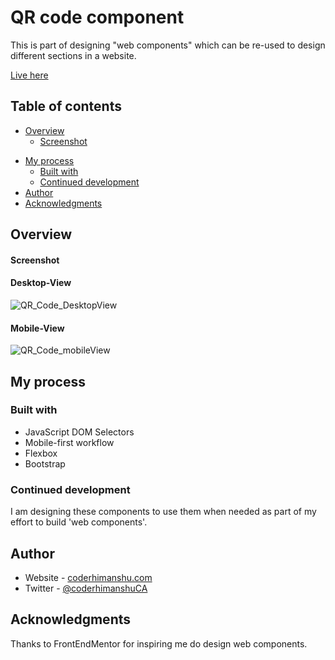 # QR code component

This is part of designing "web components" which can be re-used to design different sections in a website.

[Live here](qr-web-component.surge.sh)

## Table of contents

- [Overview](#overview)
  - [Screenshot](#screenshot)
<!--  - [Links](#links)-->
- [My process](#my-process)
  - [Built with](#built-with)
  - [Continued development](#continued-development)
- [Author](#author)
- [Acknowledgments](#acknowledgments)

## Overview

#### Screenshot

#### Desktop-View
![QR_Code_DesktopView](https://user-images.githubusercontent.com/87880250/225968332-54005870-6431-4ea2-a0f9-8fbf37953d4f.png)

#### Mobile-View
![QR_Code_mobileView](https://user-images.githubusercontent.com/87880250/225968334-a95984e1-d4a8-4ca3-8245-eb210ade0ce6.png)

<!--
### Links

-->

## My process

### Built with

<!--- Semantic HTML5 markup
- CSS custom properties
-->
<!--- CSS Grid-->
- JavaScript DOM Selectors
- Mobile-first workflow
- Flexbox
- Bootstrap
<!--- [React](https://reactjs.org/) - JS library-->
<!--- [Next.js](https://nextjs.org/) - React framework-->
<!--- [Styled Components](https://styled-components.com/) - For styles-->


<!--### What I learned-->


### Continued development

I am designing these components to use them when needed as part of my effort to build 'web components'. 

<!--### Useful resources-->

## Author

- Website - [coderhimanshu.com](http://coderhimanshu.com/)
- Twitter - [@coderhimanshuCA](https://www.twitter.com/coderhimanshuCA)


## Acknowledgments

Thanks to FrontEndMentor for inspiring me do design web components.
